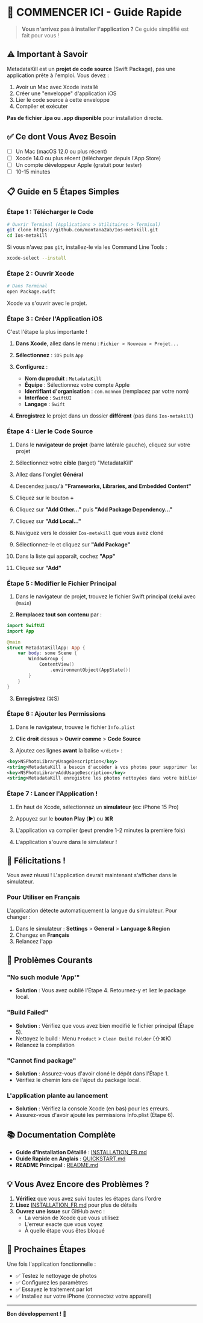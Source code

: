 # 🚀 COMMENCER ICI - Guide Rapide

> **Vous n'arrivez pas à installer l'application ?** Ce guide simplifié est fait pour vous !

## ⚠️ Important à Savoir

MetadataKill est un **projet de code source** (Swift Package), pas une application prête à l'emploi. Vous devez :
1. Avoir un Mac avec Xcode installé
2. Créer une "enveloppe" d'application iOS
3. Lier le code source à cette enveloppe
4. Compiler et exécuter

**Pas de fichier .ipa ou .app disponible** pour installation directe.

## ✅ Ce dont Vous Avez Besoin

- [ ] Un Mac (macOS 12.0 ou plus récent)
- [ ] Xcode 14.0 ou plus récent (télécharger depuis l'App Store)
- [ ] Un compte développeur Apple (gratuit pour tester)
- [ ] 10-15 minutes

## 📋 Guide en 5 Étapes Simples

### Étape 1 : Télécharger le Code

```bash
# Ouvrir Terminal (Applications > Utilitaires > Terminal)
git clone https://github.com/montana2ab/Ios-metakill.git
cd Ios-metakill
```

Si vous n'avez pas `git`, installez-le via les Command Line Tools :
```bash
xcode-select --install
```

### Étape 2 : Ouvrir Xcode

```bash
# Dans Terminal
open Package.swift
```

Xcode va s'ouvrir avec le projet.

### Étape 3 : Créer l'Application iOS

C'est l'étape la plus importante !

1. **Dans Xcode**, allez dans le menu : `Fichier > Nouveau > Projet...`

2. **Sélectionnez** : `iOS` puis `App`

3. **Configurez** :
   - **Nom du produit** : `MetadataKill`
   - **Équipe** : Sélectionnez votre compte Apple
   - **Identifiant d'organisation** : `com.monnom` (remplacez par votre nom)
   - **Interface** : `SwiftUI`
   - **Langage** : `Swift`

4. **Enregistrez** le projet dans un dossier **différent** (pas dans `Ios-metakill`)

### Étape 4 : Lier le Code Source

1. Dans le **navigateur de projet** (barre latérale gauche), cliquez sur votre projet

2. Sélectionnez votre **cible** (target) "MetadataKill"

3. Allez dans l'onglet **Général**

4. Descendez jusqu'à **"Frameworks, Libraries, and Embedded Content"**

5. Cliquez sur le bouton **+**

6. Cliquez sur **"Add Other..."** puis **"Add Package Dependency..."**

7. Cliquez sur **"Add Local..."**

8. Naviguez vers le dossier `Ios-metakill` que vous avez cloné

9. Sélectionnez-le et cliquez sur **"Add Package"**

10. Dans la liste qui apparaît, cochez **"App"**

11. Cliquez sur **"Add"**

### Étape 5 : Modifier le Fichier Principal

1. Dans le navigateur de projet, trouvez le fichier Swift principal (celui avec `@main`)

2. **Remplacez tout son contenu** par :

```swift
import SwiftUI
import App

@main
struct MetadataKillApp: App {
    var body: some Scene {
        WindowGroup {
            ContentView()
                .environmentObject(AppState())
        }
    }
}
```

3. **Enregistrez** (⌘S)

### Étape 6 : Ajouter les Permissions

1. Dans le navigateur, trouvez le fichier `Info.plist`

2. **Clic droit** dessus > **Ouvrir comme** > **Code Source**

3. Ajoutez ces lignes **avant** la balise `</dict>` :

```xml
<key>NSPhotoLibraryUsageDescription</key>
<string>MetadataKill a besoin d'accéder à vos photos pour supprimer les métadonnées.</string>
<key>NSPhotoLibraryAddUsageDescription</key>
<string>MetadataKill enregistre les photos nettoyées dans votre bibliothèque.</string>
```

### Étape 7 : Lancer l'Application !

1. En haut de Xcode, sélectionnez un **simulateur** (ex: iPhone 15 Pro)

2. Appuyez sur le **bouton Play** (▶️) ou **⌘R**

3. L'application va compiler (peut prendre 1-2 minutes la première fois)

4. L'application s'ouvre dans le simulateur !

## 🎉 Félicitations !

Vous avez réussi ! L'application devrait maintenant s'afficher dans le simulateur.

### Pour Utiliser en Français

L'application détecte automatiquement la langue du simulateur. Pour changer :

1. Dans le simulateur : **Settings** > **General** > **Language & Region**
2. Changez en **Français**
3. Relancez l'app

## 🐛 Problèmes Courants

### "No such module 'App'"
- **Solution** : Vous avez oublié l'Étape 4. Retournez-y et liez le package local.

### "Build Failed"
- **Solution** : Vérifiez que vous avez bien modifié le fichier principal (Étape 5).
- Nettoyez le build : Menu `Product` > `Clean Build Folder` (⇧⌘K)
- Relancez la compilation

### "Cannot find package"
- **Solution** : Assurez-vous d'avoir cloné le dépôt dans l'Étape 1.
- Vérifiez le chemin lors de l'ajout du package local.

### L'application plante au lancement
- **Solution** : Vérifiez la console Xcode (en bas) pour les erreurs.
- Assurez-vous d'avoir ajouté les permissions Info.plist (Étape 6).

## 📚 Documentation Complète

- **Guide d'Installation Détaillé** : [INSTALLATION_FR.md](INSTALLATION_FR.md)
- **Guide Rapide en Anglais** : [QUICKSTART.md](QUICKSTART.md)
- **README Principal** : [README.md](README.md)

## 💡 Vous Avez Encore des Problèmes ?

1. **Vérifiez** que vous avez suivi toutes les étapes dans l'ordre
2. **Lisez** [INSTALLATION_FR.md](INSTALLATION_FR.md) pour plus de détails
3. **Ouvrez une issue** sur GitHub avec :
   - La version de Xcode que vous utilisez
   - L'erreur exacte que vous voyez
   - À quelle étape vous êtes bloqué

## 🚀 Prochaines Étapes

Une fois l'application fonctionnelle :

- ✅ Testez le nettoyage de photos
- ✅ Configurez les paramètres
- ✅ Essayez le traitement par lot
- ✅ Installez sur votre iPhone (connectez votre appareil)

---

**Bon développement !** 🎊
